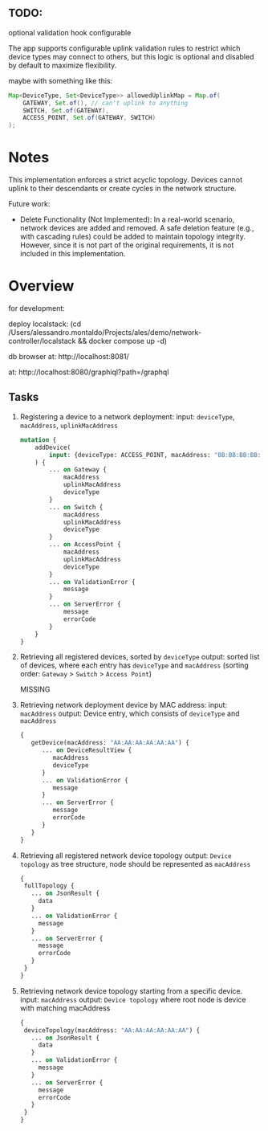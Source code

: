 ## TODO:
optional validation hook configurable

The app supports configurable uplink validation rules to restrict which device types may connect to others, 
but this logic is optional and disabled by default to maximize flexibility.

maybe with something like this:
```java
Map<DeviceType, Set<DeviceType>> allowedUplinkMap = Map.of(
    GATEWAY, Set.of(), // can't uplink to anything
    SWITCH, Set.of(GATEWAY),
    ACCESS_POINT, Set.of(GATEWAY, SWITCH)
);
```

# Notes

This implementation enforces a strict acyclic topology. Devices cannot uplink to their descendants or create cycles in the network structure.

Future work:
- Delete Functionality (Not Implemented):
In a real-world scenario, network devices are added and removed. 
A safe deletion feature (e.g., with cascading rules) could be added to maintain topology integrity. 
However, since it is not part of the original requirements, it is not included in this implementation.


# Overview

for development:

deploy localstack:
(cd /Users/alessandro.montaldo/Projects/ales/demo/network-controller/localstack && docker compose up -d)

db browser at: http://localhost:8081/

at: http://localhost:8080/graphiql?path=/graphql

## Tasks

1. Registering a device to a network deployment:
   input: `deviceType`, `macAddress`, `uplinkMacAddress`
    
    ```graphql
    mutation {
        addDevice(
            input: {deviceType: ACCESS_POINT, macAddress: "BB:BB:BB:BB:BB:BB", uplinkMacAddress: "AA:AA:AA:AA:AA:AA"}
        ) {
            ... on Gateway {
                macAddress
                uplinkMacAddress
                deviceType
            }
            ... on Switch {
                macAddress
                uplinkMacAddress
                deviceType
            }
            ... on AccessPoint {
                macAddress
                uplinkMacAddress
                deviceType
            }
            ... on ValidationError {
                message
            }
            ... on ServerError {
                message
                errorCode
            }
        }
    }
    ```

2. Retrieving all registered devices, sorted by `deviceType`
   output: sorted list of devices, where each entry has `deviceType` and `macAddress` 
   (sorting order: `Gateway` > `Switch` > `Access Point`)

   MISSING

3. Retrieving network deployment device by MAC address:
   input: `macAddress`
   output: Device entry, which consists of `deviceType` and `macAddress`
    
   ```graphql
   {
      getDevice(macAddress: "AA:AA:AA:AA:AA:AA") {
         ... on DeviceResultView {
            macAddress
            deviceType
         }
         ... on ValidationError {
            message
         }
         ... on ServerError {
            message
            errorCode
         }
      }
   }
    ```

4. Retrieving all registered network device topology
   output: `Device topology` as tree structure, node should be represented as `macAddress`

    ```graphql
   {
     fullTopology {
       ... on JsonResult {
         data
       }
       ... on ValidationError {
         message
       }
       ... on ServerError {
         message
         errorCode
       }
     }
   }
    ```

5. Retrieving network device topology starting from a specific device.
   input: `macAddress`
   output: `Device topology` where root node is device with matching macAddress 

    ```graphql
   {
     deviceTopology(macAddress: "AA:AA:AA:AA:AA:AA") {
       ... on JsonResult {
         data
       }
       ... on ValidationError {
         message
       }
       ... on ServerError {
         message
         errorCode
       }
     }
   }
    ```

